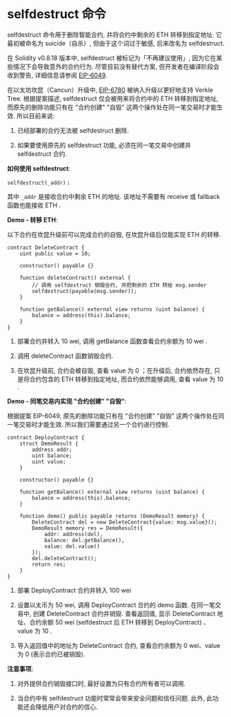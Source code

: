 # selfdestruct 命令

selfdestruct 命令用于删除智能合约, 并将合约中剩余的 ETH 转移到指定地址. 它最初被命名为 suicide（自杀）, 但由于这个词过于敏感, 后来改名为 selfdestruct.

在 Solidity v0.8.18 版本中, selfdestruct 被标记为「不再建议使用」, 因为它在某些情况下会导致意外的合约行为. 尽管目前没有替代方案, 但开发者在编译阶段会收到警告, 详细信息请参阅 [EIP-6049](https://eips.ethereum.org/EIPS/eip-6049).

在以太坊坎昆（Cancun）升级中, [EIP-6780](https://eips.ethereum.org/EIPS/eip-6780) 被纳入升级以更好地支持 Verkle Tree. 根据提案描述, selfdestruct 仅会被用来将合约中的 ETH 转移到指定地址, 而原先的删除功能只有在 "合约创建" "自毁" 这两个操作处在同一笔交易时才能生效. 所以目前来说:

1. 已经部署的合约无法被 selfdestruct 删除.

2. 如果要使用原先的 selfdestruct 功能, 必须在同一笔交易中创建并 selfdestruct 合约.

**如何使用 selfdestruct**:

```solidity
selfdestruct(_addr)；
```

其中 `_addr` 是接收合约中剩余 ETH 的地址. 该地址不需要有 receive 或 fallback 函数也能接收 ETH .

**Demo - 转移 ETH**:

以下合约在坎昆升级前可以完成合约的自毁, 在坎昆升级后仅能实现 ETH 的转移.

```solidity
contract DeleteContract {
    uint public value = 10;

    constructor() payable {}

    function deleteContract() external {
        // 调用 selfdestruct 销毁合约, 并把剩余的 ETH 转给 msg.sender
        selfdestruct(payable(msg.sender));
    }

    function getBalance() external view returns (uint balance) {
        balance = address(this).balance;
    }
}
```

1. 部署合约并转入 10 wei, 调用 getBalance 函数查看合约余额为 10 wei .

2. 调用 deleteContract 函数销毁合约.

3. 在坎昆升级前, 合约会被自毁, 查看 value 为 0 ；在升级后, 合约依然存在, 只是将合约包含的 ETH 转移到指定地址, 而合约依然能够调用, 查看 value 为 10 .

**Demo - 同笔交易内实现 "合约创建" "自毁"**:

根据提案 EIP-6049, 原先的删除功能只有在 "合约创建" "自毁" 这两个操作处在同一笔交易时才能生效. 所以我们需要通过另一个合约进行控制.

```solidity
contract DeployContract {
    struct DemoResult {
        address addr;
        uint balance;
        uint value;
    }

    constructor() payable {}

    function getBalance() external view returns (uint balance) {
        balance = address(this).balance;
    }

    function demo() public payable returns (DemoResult memory) {
        DeleteContract del = new DeleteContract{value: msg.value}();
        DemoResult memory res = DemoResult({
            addr: address(del),
            balance: del.getBalance(),
            value: del.value()
        });
        del.deleteContract();
        return res;
    }
}
```

1. 部署 DeployContract 合约并转入 100 wei

2. 设置以太币为 50 wei, 调用 DeployContract 合约的 demo 函数. 在同一笔交易中, 创建 DeleteContract 合约并销毁. 查看返回值, 显示 DeleteContract 地址、合约余额 50 wei (selfdestruct 后 ETH 转移到 DeployContract) 、value 为 10 .

3. 导入返回值中的地址为 DeleteContract 合约, 查看合约余额为 0 wei、value 为 0 (表示合约已被销毁).

**注意事项**:

1.  对外提供合约销毁接口时, 最好设置为只有合约所有者可以调用.

2.  当合约中有 selfdestruct 功能时常常会带来安全问题和信任问题. 此外, 此功能还会降低用户对合约的信心.

<br><br>
